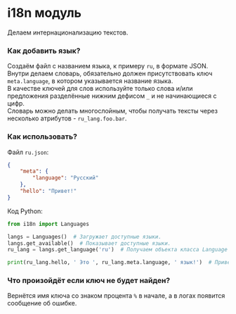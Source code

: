 # i18n модуль
Делаем интернационализацию текстов.

### Как добавить язык?
Создаём файл с названием языка, к примеру `ru`, в формате JSON.  
Внутри делаем словарь, обязательно должен присутствовать ключ `meta.language`, в котором указывается название языка.  
В качестве ключей для слов используйте только слова и/или предложения разделённые нижним дефисом `_` и не начинающиеся с цифр.  
Словарь можно делать многослойным, чтобы получать тексты через несколько атрибутов - `ru_lang.foo.bar`.

### Как использовать?
Файл `ru.json`:
```json
{
    "meta": {
        "language": "Русский"
    },
    "hello": "Привет!"
}
```

Код Python:
```py
from i18n import Languages

langs = Languages()  # Загружает доступные языки.
langs.get_available()  # Показывает доступные языки.
ru_lang = langs.get_language('ru')  # Получаем объекта класса Language русского языка.

print(ru_lang.hello, ' Это ', ru_lang.meta.language, ' язык!')  # Привет! Это Русский язык!
```


### Что произойдёт если ключ не будет найден?
Вернётся имя ключа со знаком процента `%` в начале, а в логах появится сообщение об ошибке.
